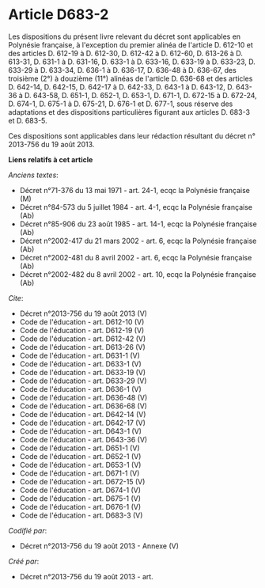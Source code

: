 # Article D683-2

Les dispositions du présent livre relevant du décret sont applicables en Polynésie française, à l'exception du premier alinéa
de l'article D. 612-10 et des articles D. 612-19 à D. 612-30, D. 612-42 à D. 612-60, D. 613-26 à D. 613-31, D. 631-1 à D.
631-16, D. 633-1 à D. 633-16, D. 633-19 à D. 633-23, D. 633-29 à D. 633-34, D. 636-1 à D. 636-17, D. 636-48 à D. 636-67, des
troisième (2°) à douzième (11°) alinéas de l'article D. 636-68 et des articles D. 642-14, D. 642-15, D. 642-17 à D. 642-33,
D. 643-1 à D. 643-12, D. 643-36 à D. 643-58, D. 651-1, D. 652-1, D. 653-1, D. 671-1, D. 672-15 à D. 672-24, D. 674-1, D.
675-1 à D. 675-21, D. 676-1 et D. 677-1, sous réserve des adaptations et des dispositions particulières figurant aux articles
D. 683-3 et D. 683-5. 

Ces dispositions sont applicables dans leur rédaction résultant du décret n° 2013-756 du 19 août 2013.

**Liens relatifs à cet article**

_Anciens textes_:

  - Décret n°71-376 du 13 mai 1971 - art. 24-1, ecqc la Polynésie française (M)
  - Décret n°84-573 du 5 juillet 1984 - art. 4-1, ecqc la Polynésie française (Ab)
  - Décret n°85-906 du 23 août 1985 - art. 14-1, ecqc la Polynésie française (Ab)
  - Décret n°2002-417 du 21 mars 2002 - art. 6, ecqc la Polynésie française (Ab)
  - Décret n°2002-481 du 8 avril 2002 - art. 6, ecqc la Polynésie française (Ab)
  - Décret n°2002-482 du 8 avril 2002 - art. 10, ecqc la Polynésie française (Ab)

_Cite_:

  - Décret n°2013-756  du 19 août 2013 (V)
  - Code de l'éducation - art. D612-10 (V)
  - Code de l'éducation - art. D612-19 (V)
  - Code de l'éducation - art. D612-42 (V)
  - Code de l'éducation - art. D613-26 (V)
  - Code de l'éducation - art. D631-1 (V)
  - Code de l'éducation - art. D633-1 (V)
  - Code de l'éducation - art. D633-19 (V)
  - Code de l'éducation - art. D633-29 (V)
  - Code de l'éducation - art. D636-1 (V)
  - Code de l'éducation - art. D636-48 (V)
  - Code de l'éducation - art. D636-68 (V)
  - Code de l'éducation - art. D642-14 (V)
  - Code de l'éducation - art. D642-17 (V)
  - Code de l'éducation - art. D643-1 (V)
  - Code de l'éducation - art. D643-36 (V)
  - Code de l'éducation - art. D651-1 (V)
  - Code de l'éducation - art. D652-1 (V)
  - Code de l'éducation - art. D653-1 (V)
  - Code de l'éducation - art. D671-1 (V)
  - Code de l'éducation - art. D672-15 (V)
  - Code de l'éducation - art. D674-1 (V)
  - Code de l'éducation - art. D675-1 (V)
  - Code de l'éducation - art. D676-1 (V)
  - Code de l'éducation - art. D683-3 (V)

_Codifié par_:

  - Décret n°2013-756 du 19 août 2013 -  Annexe (V)

_Créé par_:

  - Décret n°2013-756 du 19 août 2013 - art.
